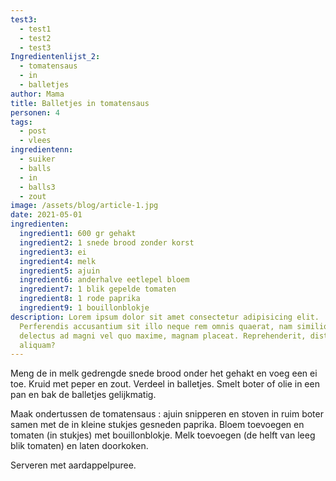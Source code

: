 ```yaml
---
test3:
  - test1
  - test2
  - test3
Ingredientenlijst_2:
  - tomatensaus
  - in
  - balletjes
author: Mama
title: Balletjes in tomatensaus
personen: 4
tags:
  - post
  - vlees
ingredientenn:
  - suiker
  - balls
  - in
  - balls3
  - zout
image: /assets/blog/article-1.jpg
date: 2021-05-01
ingredienten:
  ingredient1: 600 gr gehakt
  ingredient2: 1 snede brood zonder korst
  ingredient3: ei
  ingredient4: melk
  ingredient5: ajuin
  ingredient6: anderhalve eetlepel bloem
  ingredient7: 1 blik gepelde tomaten
  ingredient8: 1 rode paprika
  ingredient9: 1 bouillonblokje
description: Lorem ipsum dolor sit amet consectetur adipisicing elit.
  Perferendis accusantium sit illo neque rem omnis quaerat, nam similique vitae
  delectus ad magni vel quo maxime, magnam placeat. Reprehenderit, distinctio
  aliquam?
---
```

Meng de in melk gedrengde snede brood onder het gehakt en voeg een ei toe. Kruid met peper en zout. Verdeel in balletjes. Smelt boter of olie in een pan en bak de balletjes gelijkmatig.

Maak ondertussen de tomatensaus : ajuin snipperen en stoven in ruim boter samen met de in kleine stukjes gesneden paprika. Bloem toevoegen en tomaten (in stukjes) met bouillonblokje. Melk toevoegen (de helft van leeg blik tomaten) en laten doorkoken.

Serveren met aardappelpuree.